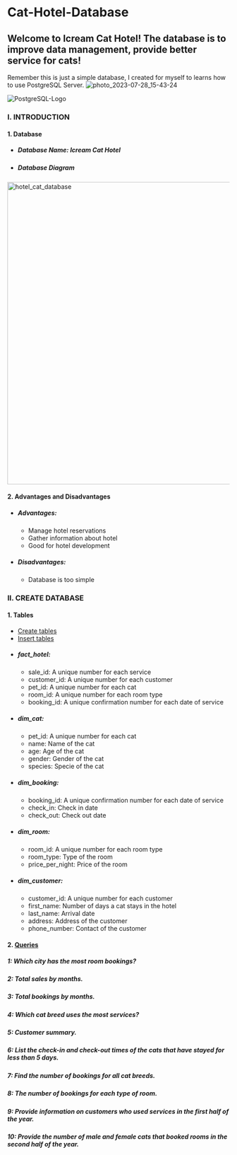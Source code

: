 # Cat-Hotel-Database
## Welcome to Icream Cat Hotel! The database is to improve data management, provide better service for cats! 
Remember this is just a simple database, I created for myself to learns how to use PostgreSQL Server.
![photo_2023-07-28_15-43-24](https://github.com/nguyenhieuhp96/Cat-Hotel-Database/assets/135586659/83db43f4-a04c-4686-822d-1afea638818f)

![PostgreSQL-Logo](https://github.com/user-attachments/assets/e4153bbf-9392-48b4-a8ea-18b717b9e2c1)
### I. INTRODUCTION 
#### 1. Database
* ##### Database Name: Icream Cat Hotel
* ##### Database Diagram
<img width="684" alt="hotel_cat_database" src="https://github.com/user-attachments/assets/8564c05f-4279-41d7-b5bf-6dae5a695e10">

#### 2. Advantages and Disadvantages
* ##### Advantages:
  * Manage hotel reservations
  * Gather information about hotel
  * Good for hotel development
* ##### Disadvantages:
  * Database is too simple

### II. CREATE DATABASE
#### 1. Tables
* [Create tables](https://github.com/trhieu165/Cat-Hotel-Database/blob/main/create_table.sql)
* [Insert tables](https://github.com/trhieu165/Cat-Hotel-Database/blob/main/insert_table.sql)
* ##### fact_hotel:
  * sale_id: A unique number for each service
  * customer_id: A unique number for each customer
  * pet_id: A unique number for each cat
  * room_id: A unique number for each room type
  * booking_id: A unique confirmation number for each date of service
* ##### dim_cat:
  * pet_id: A unique number for each cat
  * name: Name of the cat
  * age: Age of the cat
  * gender: Gender of the cat
  * species: Specie of the cat
* ##### dim_booking:
  * booking_id: A unique confirmation number for each date of service
  * check_in: Check in date
  * check_out: Check out date
* ##### dim_room:
  * room_id: A unique number for each room type
  * room_type: Type of the room
  * price_per_night: Price of the room
* ##### dim_customer:
  * customer_id: A unique number for each customer
  * first_name: Number of days a cat stays in the hotel
  * last_name: Arrival date
  * address: Address of the customer
  * phone_number: Contact of the customer

#### 2. [Queries](https://github.com/nguyenhieuhp96/Cat-Hotel-Database/blob/main/SQL%20Queries/SQLQuery.sql)
##### 1: Which city has the most room bookings?
##### 2: Total sales by months.
##### 3: Total bookings by months.
##### 4: Which cat breed uses the most services? 
##### 5: Customer summary.
##### 6: List the check-in and check-out times of the cats that have stayed for less than 5 days.
##### 7: Find the number of bookings for all cat breeds.
##### 8: The number of bookings for each type of room.
##### 9: Provide information on customers who used services in the first half of the year.
##### 10: Provide the number of male and female cats that booked rooms in the second half of the year.
